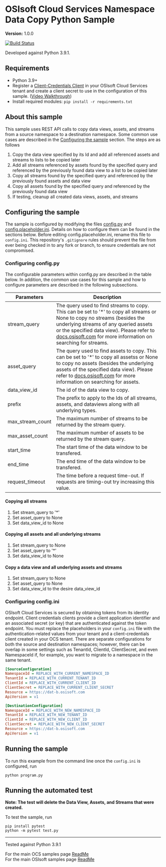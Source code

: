 # OSIsoft Cloud Services Namespace Data Copy Python Sample

**Version:** 1.0.0

[![Build Status](https://dev.azure.com/osieng/engineering/_apis/build/status/product-readiness/OCS/osisoft.sample-ocs-namespace_data_copy-python?repoName=osisoft%2Fsample-ocs-namespace_data_copy-python&branchName=main)](https://dev.azure.com/osieng/engineering/_build/latest?definitionId=3856&repoName=osisoft%2Fsample-ocs-namespace_data_copy-python&branchName=main)

Developed against Python 3.9.1.

## Requirements

- Python 3.9+
- Register a [Client-Credentials Client](https://cloud.osisoft.com/clients) in your OSIsoft Cloud Services tenant and create a client secret to use in the configuration of this sample. ([Video Walkthrough](https://www.youtube.com/watch?v=JPWy0ZX9niU))
- Install required modules: `pip install -r requirements.txt`

## About this sample

This sample uses REST API calls to copy data views, assets, and streams from a source namespace to a destination namespace. Some common use cases are described in the [Configuring the sample](#configuring-the-sample) section. The steps are as follows

1. Copy the data view specified by its Id and add all referenced assets and streams to lists to be copied later
1. Add all streams referenced by assets found by the specified query and referenced by the previously found data view to a list to be copied later
1. Copy all streams found by the specified query and referenced by the previously found assets and data view
1. Copy all assets found by the specified query and referenced by the previously found data view
1. If testing, cleanup all created data views, assets, and streams

## Configuring the sample

The sample is configured by modifying the files [config.py](config.py) and [config.placeholder.ini](config.placeholder.ini). Details on how to configure them can be found in the sections below. Before editing config.placeholder.ini, rename this file to `config.ini`. This repository's `.gitignore` rules should prevent the file from ever being checked in to any fork or branch, to ensure credentials are not compromised.

### Configuring config.py
The configurable parameters within config.py are described in the table below. In addition, the common use cases for this sample and how to configure parameters are described in the following subsections.

| Parameters       | Description |
| ---------------- | ----------- |
| stream_query     | The query used to find streams to copy. This can be set to '*' to copy all streams or None to copy no streams (besides the underlying streams of any queried assets or the specified data view). Please refer to [docs.osisoft.com](https://docs.osisoft.com/bundle/ocs/page/api-reference/sequential-data-store/sds-search.html) for more information on searching for streams. |
| asset_query      | The query used to find assets to copy. This can be set to '*' to copy all assetss or None to copy no assets (besides the underlying assets of the specified data view). Please refer to [docs.osisoft.com](https://docs.osisoft.com/bundle/ocs/page/api-reference/assets/asset-search-api.html) for more information on searching for assets. |
| data_view_id     | The id of the data view to copy. |
| prefix           | The prefix to apply to the Ids of all streams, assets, and dataviews along with all underlying types. |
| max_stream_count | The maximum number of streams to be returned by the stream query. |
| max_asset_count  | The maximum number of assets to be returned by the stream query. |
| start_time       | The start time of the data window to be transfered. |
| end_time         | The end time of the data window to be transfered. |
| request_timeout  | The time before a request time-out. If requests are timing-out try increasing this value. |

#### Copying all streams

1. Set stream_query to '*'
1. Set asset_query to None
1. Set data_view_id to None

#### Copying all assets and all underlying streams

1. Set stream_query to None
1. Set asset_query to '*'
1. Set data_view_id to None

#### Copy a data view and all underlying assets and streams

1. Set stream_query to None
1. Set asset_query to None
1. Set data_view_id to the desire data_view_id

### Configuring config.ini
OSIsoft Cloud Services is secured by obtaining tokens from its identity endpoint. Client credentials clients provide a client application identifier and an associated secret (or key) that are authenticated against the token endpoint. You must replace the placeholders in your `config.ini` file with the authentication-related values from your tenant and a client-credentials client created in your OCS tenant. There are separate configurations for both the source and destination namespaces; however, there can be overlap in some settings such as TenantId, ClientId, ClientSecret, and even NamespaceId if, for example, you want to migrate to a namespace in the same tenant.

```ini
[SourceConfiguration]
NamespaceId = REPLACE_WITH_CURRENT_NAMESPACE_ID
TenantId = REPLACE_WITH_CURRENT_TENANT_ID
ClientId = REPLACE_WITH_CURRENT_CLIENT_ID
ClientSecret = REPLACE_WITH_CURRENT_CLIENT_SECRET
Resource = https://dat-b.osisoft.com
ApiVersion = v1

[DestinationConfiguration]
NamespaceId = REPLACE_WITH_NEW_NAMESPACE_ID
TenantId = REPLACE_WITH_NEW_TENANT_ID
ClientId = REPLACE_WITH_NEW_CLIENT_ID
ClientSecret = REPLACE_WITH_NEW_CLIENT_SECRET
Resource = https://dat-b.osisoft.com
ApiVersion = v1
```

## Running the sample

To run this example from the command line once the `config.ini` is configured, run

```shell
python program.py
```

## Running the automated test

**Note: The test will delete the Data View, Assets, and Streams that were created.**  

To test the sample, run

```shell
pip install pytest
python -m pytest test.py
```

---

Tested against Python 3.9.1

For the main OCS samples page [ReadMe](https://github.com/osisoft/OSI-Samples-OCS)  
For the main OSIsoft samples page [ReadMe](https://github.com/osisoft/OSI-Samples)

